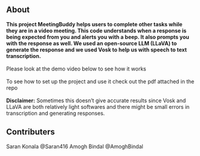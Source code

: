 ## About
**This project MeetingBuddy helps users to complete other tasks while they are in a video meeting. This code understands when a response is being expected from you and alerts you with a beep. It also prompts you with the response as well. We used an open-source LLM (LLaVA) to generate the response and we used Vosk to help us with speech to text transcription.**
<br>
<br>
Please look at the demo video below to see how it works
<br>
<br>
To see how to set up the project and use it check out the pdf attached in the repo
<br>
<br>
**Disclaimer:** Sometimes this doesn’t give accurate  results since Vosk and LLaVA are both relatively light softwares and there might be small errors in transcription and generating responses.
## Contributers
Saran Konala @Saran416
Amogh Bindal @AmoghBindal
